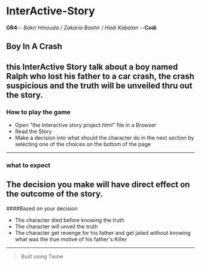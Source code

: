 # InterActive-Story
**GR4**-- *Bakri Hmouda / Zakaria Bashir / Hadi Kabalan* --**Codi**

## Boy In A Crash


this InterActive Story talk about a boy named Ralph who lost his father to a car crash, the crash suspicious and the truth will be unveiled thru out the story.
----------------------------------------
### How to play the game

- Open "the Interactive story project.html" file in a Browser
- Read the Story
- Make a decision into what should the character do in the next section by selecting one of the choices on the bottom of the page
-----------------------------------------
### what to expect

The decision you make will have direct effect on the outcome of the story.
-----------------------------------------
####Based on your decision

- The character died before knowing the truth
- The character  will unveil the truth
- The character get revenge for his father and get jailed without knowing what was the true motive of his father's Killer


-------------------------------------------

>Built using Twine
